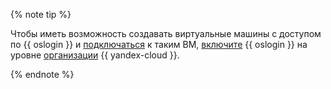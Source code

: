 {% note tip %}

Чтобы иметь возможность создавать виртуальные машины с доступом по {{ oslogin }} и [подключаться](../../compute/operations/vm-connect/os-login.md) к таким ВМ, [включите](../../organization/operations/os-login-access.md) {{ oslogin }} на уровне [организации](../../organization/quickstart.md) {{ yandex-cloud }}.

{% endnote %}
